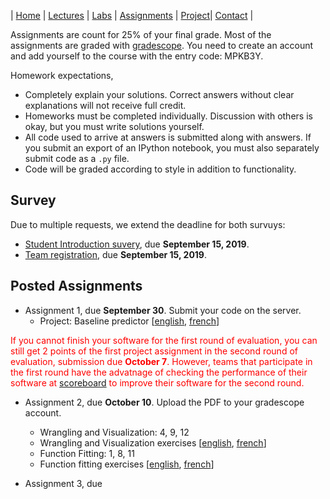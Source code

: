 | [Home](index.md) | [Lectures](lectures.md) | [Labs](labs.md) | [Assignments](assignments.md) | [Project](project.md)| [Contact](contact.md) |

Assignments are count for 25% of your final grade. Most of the assignments are graded with [gradescope](https://www.gradescope.com/). You need to create an account and add yourself to the course with the entry code: MPKB3Y.

Homework expectations,

- Completely explain your solutions. Correct answers without clear explanations will not receive full credit.
- Homeworks must be completed individually. Discussion with others is okay, but you must write solutions yourself.
- All code used to arrive at answers is submitted along with answers. If you submit an export of an IPython notebook, you must also separately submit code as a `.py` file.
- Code will be graded according to style in addition to functionality.

## Survey

Due to multiple requests, we extend the deadline for both survuys:

- [Student Introduction suvery](https://forms.gle/2iQKQrGpcXnXMsQe9), due **September 15, 2019**.
- [Team registration](https://forms.gle/793jBEcBh9U57Qp99), due **September 15, 2019**.


## Posted Assignments
  
- Assignment 1, due **September 30**. Submit your code on the server.
  * Project: Baseline predictor [[english](assignments/Project_Assignment_1(EN).pdf), [french](assignments/Project_Assignment_1(FR).pdf)]
  
<span style="color:red"> If you cannot finish your software for the first round of evaluation, you can still get 2 points of the first project assignment in the second round of evaluation, submission due **October 7**. However, teams that participate in the first round have the advatnage of checking the performance of their software at [scoreboard](scoreboard.md) to improve their software for the second round.</span>

- Assignment 2, due **October 10**. Upload the PDF to your gradescope account.
  * Wrangling and Visualization: 4, 9, 12
  * Wrangling and Visualization exercises [[english](https://colab.research.google.com/drive/10nTBPokrkrat8KYsCayfvA2CSZRM0VdZ#scrollTo=luhc8KH_8wYz), [french](https://colab.research.google.com/drive/13l69m9RJYnO_AOIM0x4zKN7tDgcQHDa2)]
  * Function Fitting: 1, 8, 11
  * Function fitting exercises [[english](https://colab.research.google.com/drive/1hIuDnr-s7h1x8ccayRBDqx__YCtG5UqL), [french](https://colab.research.google.com/drive/1X-9D7YgFlvWLFgTOkNAJpAiooumurhMH)]

- Assignment 3, due 


